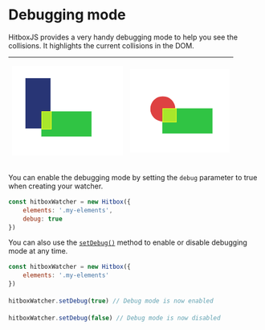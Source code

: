 # Debugging mode

HitboxJS provides a very handy debugging mode to help you see the collisions. It highlights the current collisions in the DOM.

<table>
  <thead>
    <tr>
      <th style="text-align:left">
        <p></p>
        <p>
          <img src="../.gitbook/assets/debug1 (1).png" alt/>
        </p>
      </th>
      <th style="text-align:left">
        <p></p>
        <p>
          <img src="../.gitbook/assets/bounding3 (1).png" alt/>
        </p>
      </th>
    </tr>
  </thead>
  <tbody></tbody>
</table>

You can enable the debugging mode by setting the `debug` parameter to true when creating your watcher.

```javascript
const hitboxWatcher = new Hitbox({
    elements: '.my-elements',
    debug: true
})
```

You can also use the [`setDebug()`](../api/hitbox-object.md#setdebug-set) method to enable or disable debugging mode at any time.

```javascript
const hitboxWatcher = new Hitbox({
    elements: '.my-elements'
})

hitboxWatcher.setDebug(true) // Debug mode is now enabled

hitboxWatcher.setDebug(false) // Debug mode is now disabled
```

